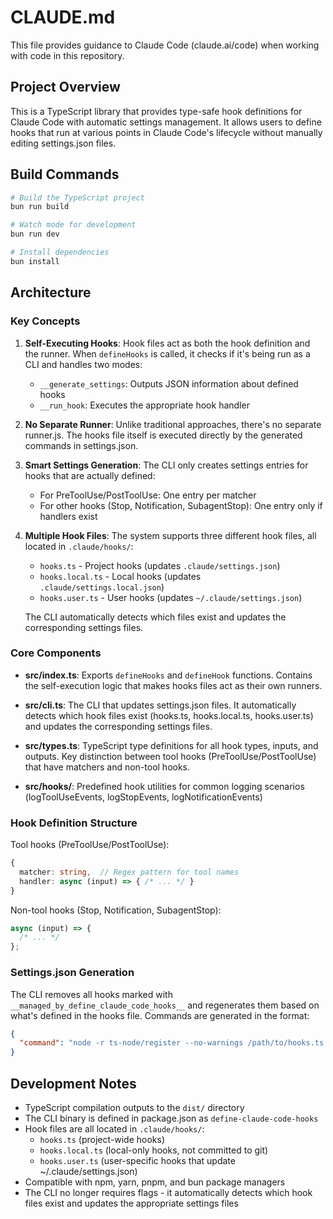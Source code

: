 # CLAUDE.md

This file provides guidance to Claude Code (claude.ai/code) when working with code in this repository.

## Project Overview

This is a TypeScript library that provides type-safe hook definitions for Claude Code with automatic settings management. It allows users to define hooks that run at various points in Claude Code's lifecycle without manually editing settings.json files.

## Build Commands

```bash
# Build the TypeScript project
bun run build

# Watch mode for development
bun run dev

# Install dependencies
bun install
```

## Architecture

### Key Concepts

1. **Self-Executing Hooks**: Hook files act as both the hook definition and the runner. When `defineHooks` is called, it checks if it's being run as a CLI and handles two modes:

   - `__generate_settings`: Outputs JSON information about defined hooks
   - `__run_hook`: Executes the appropriate hook handler

2. **No Separate Runner**: Unlike traditional approaches, there's no separate runner.js. The hooks file itself is executed directly by the generated commands in settings.json.

3. **Smart Settings Generation**: The CLI only creates settings entries for hooks that are actually defined:
   - For PreToolUse/PostToolUse: One entry per matcher
   - For other hooks (Stop, Notification, SubagentStop): One entry only if handlers exist

4. **Multiple Hook Files**: The system supports three different hook files, all located in `.claude/hooks/`:
   - `hooks.ts` - Project hooks (updates `.claude/settings.json`)
   - `hooks.local.ts` - Local hooks (updates `.claude/settings.local.json`)
   - `hooks.user.ts` - User hooks (updates `~/.claude/settings.json`)
   
   The CLI automatically detects which files exist and updates the corresponding settings files.

### Core Components

- **src/index.ts**: Exports `defineHooks` and `defineHook` functions. Contains the self-execution logic that makes hooks files act as their own runners.

- **src/cli.ts**: The CLI that updates settings.json files. It automatically detects which hook files exist (hooks.ts, hooks.local.ts, hooks.user.ts) and updates the corresponding settings files.

- **src/types.ts**: TypeScript type definitions for all hook types, inputs, and outputs. Key distinction between tool hooks (PreToolUse/PostToolUse) that have matchers and non-tool hooks.

- **src/hooks/**: Predefined hook utilities for common logging scenarios (logToolUseEvents, logStopEvents, logNotificationEvents)

### Hook Definition Structure

Tool hooks (PreToolUse/PostToolUse):

```typescript
{
  matcher: string,  // Regex pattern for tool names
  handler: async (input) => { /* ... */ }
}
```

Non-tool hooks (Stop, Notification, SubagentStop):

```typescript
async (input) => {
  /* ... */
};
```

### Settings.json Generation

The CLI removes all hooks marked with `__managed_by_define_claude_code_hooks__` and regenerates them based on what's defined in the hooks file. Commands are generated in the format:

```json
{
  "command": "node -r ts-node/register --no-warnings /path/to/hooks.ts __run_hook PreToolUse \"Bash\" \"0\" # __managed_by_define_claude_code_hooks__"
}
```

## Development Notes

- TypeScript compilation outputs to the `dist/` directory
- The CLI binary is defined in package.json as `define-claude-code-hooks`
- Hook files are all located in `.claude/hooks/`:
  - `hooks.ts` (project-wide hooks)
  - `hooks.local.ts` (local-only hooks, not committed to git)
  - `hooks.user.ts` (user-specific hooks that update ~/.claude/settings.json)
- Compatible with npm, yarn, pnpm, and bun package managers
- The CLI no longer requires flags - it automatically detects which hook files exist and updates the appropriate settings files
